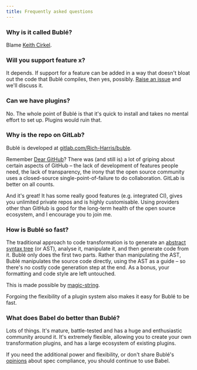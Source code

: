 ```yaml
---
title: Frequently asked questions
---
```


### Why is it called Bublé?

Blame [Keith Cirkel](https://twitter.com/Keithamus/status/715557928074416130).


### Will you support feature x?

It depends. If support for a feature can be added in a way that doesn't bloat out the code that Bublé compiles, then yes, possibly. [Raise an issue](https://gitlab.com/Rich-Harris/buble/issues) and we'll discuss it.


### Can we have plugins?

No. The whole point of Bublé is that it's quick to install and takes no mental effort to set up. Plugins would ruin that.


### Why is the repo on GitLab?

Bublé is developed at [gitlab.com/Rich-Harris/buble](https://gitlab.com/Rich-Harris/buble).

Remember [Dear GitHub](https://github.com/dear-github/dear-github)? There was (and still is) a lot of griping about certain aspects of GitHub – the lack of development of features people need, the lack of transparency, the irony that the open source community uses a closed-source single-point-of-failure to do collaboration. GitLab is better on all counts.

And it's great! It has some really good features (e.g. integrated CI), gives you unlimited private repos and is highly customisable. Using providers other than GitHub is good for the long-term health of the open source ecosystem, and I encourage you to join me.


### How is Bublé so fast?

The traditional approach to code transformation is to generate an [abstract syntax tree](astexplorer.net) (or AST), analyse it, manipulate it, and then generate code from it. Bublé only does the first two parts. Rather than manipulating the AST, Bublé manipulates the source code directly, using the AST as a guide – so there's no costly code generation step at the end. As a bonus, your formatting and code style are left untouched.

This is made possible by [magic-string](https://github.com/Rich-Harris/magic-string).

Forgoing the flexibility of a plugin system also makes it easy for Bublé to be fast.


### What does Babel do better than Bublé?

Lots of things. It's mature, battle-tested and has a huge and enthusiastic community around it. It's extremely flexible, allowing you to create your own transformation plugins, and has a large ecosystem of existing plugins.

If you need the additional power and flexibility, or don't share Bublé's [opinions](#what-is-buble) about spec compliance, you should continue to use Babel.
